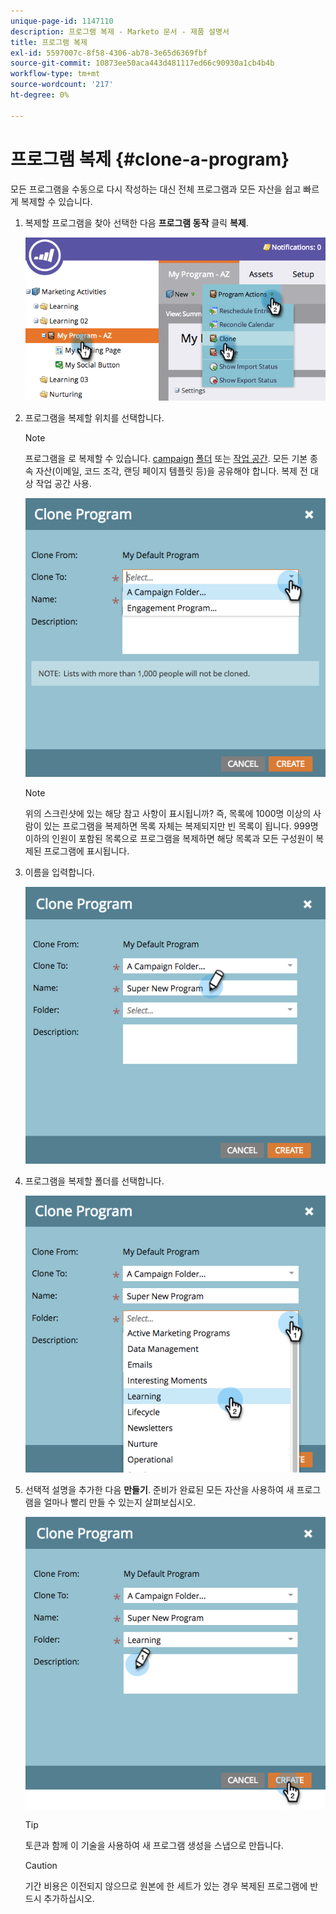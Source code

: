 ```yaml
---
unique-page-id: 1147110
description: 프로그램 복제 - Marketo 문서 - 제품 설명서
title: 프로그램 복제
exl-id: 5597007c-8f58-4306-ab78-3e65d6369fbf
source-git-commit: 10873ee50aca443d481117ed66c90930a1cb4b4b
workflow-type: tm+mt
source-wordcount: '217'
ht-degree: 0%

---
```


# 프로그램 복제 {#clone-a-program}

모든 프로그램을 수동으로 다시 작성하는 대신 전체 프로그램과 모든 자산을 쉽고 빠르게 복제할 수 있습니다.

1. 복제할 프로그램을 찾아 선택한 다음 **프로그램 동작** 클릭 **복제**.

   ![](assets/image2014-9-5-14-3a31-3a49.png)

1. 프로그램을 복제할 위치를 선택합니다.

   >[!NOTE]
   >
   >프로그램을 로 복제할 수 있습니다. [campaign](/help/marketo/product-docs/core-marketo-concepts/miscellaneous/create-new-campaign-folder.md) [폴더](/help/marketo/product-docs/core-marketo-concepts/miscellaneous/create-new-campaign-folder.md) 또는 [작업 공간](/help/marketo/product-docs/administration/workspaces-and-person-partitions/create-a-new-workspace.md). 모든 기본 종속 자산(이메일, 코드 조각, 랜딩 페이지 템플릿 등)을 공유해야 합니다. 복제 전 대상 작업 공간 사용.

   ![](assets/cloneto.png)

   >[!NOTE]
   >
   >위의 스크린샷에 있는 해당 참고 사항이 표시됩니까? 즉, 목록에 1000명 이상의 사람이 있는 프로그램을 복제하면 목록 자체는 복제되지만 빈 목록이 됩니다. 999명 이하의 인원이 포함된 목록으로 프로그램을 복제하면 해당 목록과 모든 구성원이 복제된 프로그램에 표시됩니다.

1. 이름을 입력합니다.

   ![](assets/cloneprogramname.png)

1. 프로그램을 복제할 폴더를 선택합니다.

   ![](assets/choosefolderclone.png)

1. 선택적 설명을 추가한 다음 **만들기**. 준비가 완료된 모든 자산을 사용하여 새 프로그램을 얼마나 빨리 만들 수 있는지 살펴보십시오.

   ![](assets/createclone.png)

   >[!TIP]
   >
   >토큰과 함께 이 기술을 사용하여 새 프로그램 생성을 스냅으로 만듭니다.

   >[!CAUTION]
   >
   >기간 비용은 이전되지 않으므로 원본에 한 세트가 있는 경우 복제된 프로그램에 반드시 추가하십시오.
